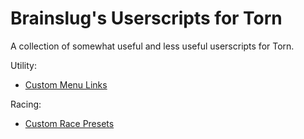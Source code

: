 # Brainslug's Userscripts for Torn
A collection of somewhat useful and less useful userscripts for Torn.

Utility:
- [Custom Menu Links](custom-menu-links.user.js)

Racing:
- [Custom Race Presets](custom-race-presets.user.js)
